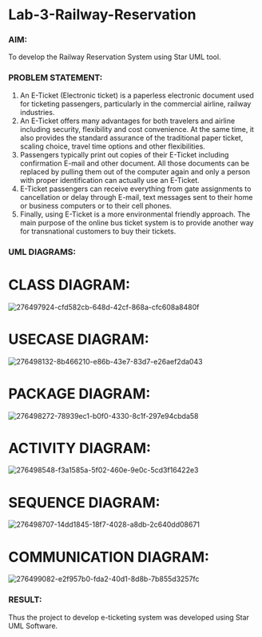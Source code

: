 # Lab-3-Railway-Reservation

### AIM:
To develop the Railway Reservation System using Star UML tool.
### PROBLEM STATEMENT:
1. An E-Ticket (Electronic ticket) is a paperless electronic document used for ticketing
passengers, particularly in the commercial airline, railway industries.
2. An E-Ticket offers many advantages for both travelers and airline including security,
flexibility and cost convenience. At the same time, it also provides the standard assurance of
the traditional paper ticket, scaling choice, travel time options and other flexibilities.
3. Passengers typically print out copies of their E-Ticket including confirmation E-mail
and other document. All those documents can be replaced by pulling them out of the computer
again and only a person with proper identification can actually use an E-Ticket.
4. E-Ticket passengers can receive everything from gate assignments to cancellation or
delay through E-mail, text messages sent to their home or business computers or to their cell
phones.
5. Finally, using E-Ticket is a more environmental friendly approach. The main purpose
of the online bus ticket system is to provide another way for transnational customers to buy
their tickets.
### UML DIAGRAMS:
# CLASS DIAGRAM:
![276497924-cfd582cb-648d-42cf-868a-cfc608a8480f](https://github.com/sivabalan28/Lab-3-Railway-Reservation/assets/113497347/8ae3c84a-a5b1-40e2-a79d-0723c4512384)

# USECASE DIAGRAM:
![276498132-8b466210-e86b-43e7-83d7-e26aef2da043](https://github.com/sivabalan28/Lab-3-Railway-Reservation/assets/113497347/c4a3fa5a-dc82-4794-a3f5-3353f07d4dbf)

# PACKAGE DIAGRAM:
![276498272-78939ec1-b0f0-4330-8c1f-297e94cbda58](https://github.com/sivabalan28/Lab-3-Railway-Reservation/assets/113497347/56be60dd-2764-4397-9c01-1519ff475071)

# ACTIVITY DIAGRAM:
![276498548-f3a1585a-5f02-460e-9e0c-5cd3f16422e3](https://github.com/sivabalan28/Lab-3-Railway-Reservation/assets/113497347/a546edce-4e7d-4c67-a425-fb43e662a1be)

# SEQUENCE DIAGRAM:
![276498707-14dd1845-18f7-4028-a8db-2c640dd08671](https://github.com/sivabalan28/Lab-3-Railway-Reservation/assets/113497347/94b43ab6-7ef8-4743-a24b-7c3a16a59807)

# COMMUNICATION DIAGRAM:
![276499082-e2f957b0-fda2-40d1-8d8b-7b855d3257fc](https://github.com/sivabalan28/Lab-3-Railway-Reservation/assets/113497347/5b619af2-db50-4c0d-991f-f05067f2092f)

### RESULT:
Thus the project to develop e-ticketing system was developed using Star UML Software.
